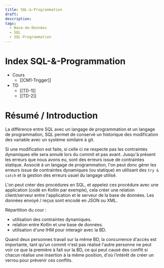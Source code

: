 ```yaml
---
title: SQL-&-Programmation
draft: 
description: 
tags:
  - Base-de-Données
  - SQL
  - SQL-Programmation
---
```

# Index SQL-&-Programmation
- Cours
	- [[CM1-Trigger]]
- TD
	- [[TD-1]]
	- [[TD-2]]
# Résumé / Introduction
La différence entre SQL avec un langage de programmation et un langage de programmation, SQL permet de conservé un historique des modification des variable avec un système similaire à git.

Si une modification est faite, si celle ci ne respecte pas les contraintes dynamiques elle sera annulé lors du commit et pas avant.
Jusqu'à présent les erreurs que nous avons eu, sont des erreurs issue de contraintes statique. Associé à un langage de programmation, l'on peut donc gérer les erreurs issue de contraintes dynamiques (ou statique) en utilisant des `try & catch` et la gestion des erreurs usuel du langage utilisé.

L'on peut créer des procédures en SQL, et appelez ces procédure avec une application (codé en Kotlin par exemple), cela créer une relation client/serveur entre l'application et le serveur de la base de données. Les données envoyé / reçus sont encodé en JSON ou XML.

Répartition du cour : 
- utilisation des contraintes dynamiques.
- relation entre Kotlin et une base de données.
- utilisation d'une IHM pour interagir avec la BD.

Quand deux personnes travail sur la même BD, la concurrence d'accès est importante, tant qu'un commit n'est pas réalisé l'autre personne ne peut voir ce que la première à fait sur la BD, ce qui peut causé des conflit si chacun réalise une insertion à la même position, d'où l’intérêt de créer un verrou pour prévenir ces conflits.